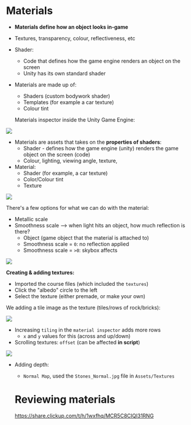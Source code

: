 # Materials

* **Materials define how an object looks in-game**

* Textures, transparency, colour, reflectiveness, etc

* Shader:
  
  * Code that defines how the game engine renders an object on the screen
  * Unity has its own standard shader

* Materials are made up of:
  
  * Shaders (custom bodywork shader)
  * Templates (for example a car texture)
  * Colour tint

  Materials inspector inside the Unity Game Engine:

![](https://user-images.githubusercontent.com/31812229/81375251-b557a100-9133-11ea-8db7-91e51d475e45.JPG) 

* Materials are assets that takes on the **properties of shaders**:
  * Shader - defines how the game engine (unity) renders the game object on the screen (code)
  * Colour, lighting, viewing angle, texture, 
* Material:
  * Shader (for example, a car texture)
  * Color/Colour tint
  * Texture

![](https://user-images.githubusercontent.com/31812229/81528467-555d3680-938f-11ea-92b8-80c8d592a4d8.JPG) 

There's a few options for what we can do with the material:

* Metallic scale
* Smoothness scale --> when light hits an object, how much reflection is there?
  * Object (game object that the material is attached to)
  * Smoothness scale = `0`: no reflection applied
  * Smoothness scale = `>0`: skybox affects 

![](https://user-images.githubusercontent.com/31812229/81529673-e9300200-9391-11ea-8bd7-f7f09b7be7c4.JPG)

**Creating & adding textures:**

* Imported the course files (which included the `textures`)
* Click the "albedo" circle to the left
* Select the texture (either premade, or make your own)

We adding a tile image as the texture (tiles/rows of rock/bricks):

![](https://user-images.githubusercontent.com/31812229/81529665-e59c7b00-9391-11ea-85f1-a4499fe40fa2.JPG)

* Increasing `tiling` in the `material inspector` adds more rows
  * `x` and `y` values for this (across and up/down)
* Scrolling textures: `offset` (can be affected **in script**)

![](https://user-images.githubusercontent.com/31812229/81529672-e7fed500-9391-11ea-88a6-4664ddb77278.JPG)

* Adding depth:
  * `Normal Map`, used the `Stones_Normal.jpg` file in `Assets/Textures` 
  
  # Reviewing materials
  https://share.clickup.com/t/h/1wxfhq/MCR5C8CIQI31RNG
